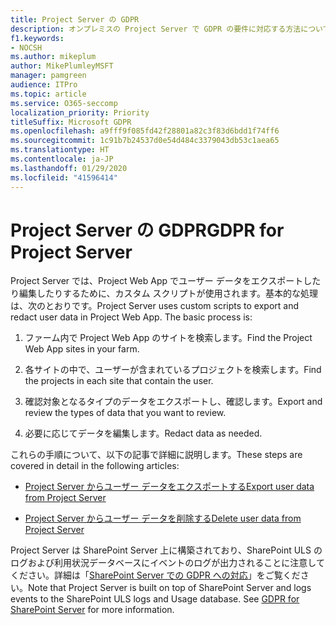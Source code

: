 ```yaml
---
title: Project Server の GDPR
description: オンプレミスの Project Server で GDPR の要件に対応する方法について説明します。
f1.keywords:
- NOCSH
ms.author: mikeplum
author: MikePlumleyMSFT
manager: pamgreen
audience: ITPro
ms.topic: article
ms.service: O365-seccomp
localization_priority: Priority
titleSuffix: Microsoft GDPR
ms.openlocfilehash: a9fff9f085fd42f28801a82c3f83d6bdd1f74ff6
ms.sourcegitcommit: 1c91b7b24537d0e54d484c3379043db53c1aea65
ms.translationtype: HT
ms.contentlocale: ja-JP
ms.lasthandoff: 01/29/2020
ms.locfileid: "41596414"
---
```

# <a name="gdpr-for-project-server"></a><span data-ttu-id="49531-103">Project Server の GDPR</span><span class="sxs-lookup"><span data-stu-id="49531-103">GDPR for Project Server</span></span>

<span data-ttu-id="49531-p101">Project Server では、Project Web App でユーザー データをエクスポートしたり編集したりするために、カスタム スクリプトが使用されます。基本的な処理は、次のとおりです。</span><span class="sxs-lookup"><span data-stu-id="49531-p101">Project Server uses custom scripts to export and redact user data in Project Web App. The basic process is:</span></span>

1.  <span data-ttu-id="49531-106">ファーム内で Project Web App のサイトを検索します。</span><span class="sxs-lookup"><span data-stu-id="49531-106">Find the Project Web App sites in your farm.</span></span>

2.  <span data-ttu-id="49531-107">各サイトの中で、ユーザーが含まれているプロジェクトを検索します。</span><span class="sxs-lookup"><span data-stu-id="49531-107">Find the projects in each site that contain the user.</span></span>

3.  <span data-ttu-id="49531-108">確認対象となるタイプのデータをエクスポートし、確認します。</span><span class="sxs-lookup"><span data-stu-id="49531-108">Export and review the types of data that you want to review.</span></span>

4.  <span data-ttu-id="49531-109">必要に応じてデータを編集します。</span><span class="sxs-lookup"><span data-stu-id="49531-109">Redact data as needed.</span></span>

<span data-ttu-id="49531-110">これらの手順について、以下の記事で詳細に説明します。</span><span class="sxs-lookup"><span data-stu-id="49531-110">These steps are covered in detail in the following articles:</span></span>

- [<span data-ttu-id="49531-111">Project Server からユーザー データをエクスポートする</span><span class="sxs-lookup"><span data-stu-id="49531-111">Export user data from Project Server</span></span>](/Project/export-user-data-from-project-server?toc=/Office365/Enterprise/toc.json)

- [<span data-ttu-id="49531-112">Project Server からユーザー データを削除する</span><span class="sxs-lookup"><span data-stu-id="49531-112">Delete user data from Project Server</span></span>](/Project/delete-user-data-from-project-server?toc=/Office365/Enterprise/toc.json)


<span data-ttu-id="49531-p102">Project Server は SharePoint Server 上に構築されており、SharePoint ULS のログおよび利用状況データベースにイベントのログが出力されることに注意してください。詳細は「[SharePoint Server での GDPR への対応](gdpr-for-sharepoint-server.md)」をご覧ください。</span><span class="sxs-lookup"><span data-stu-id="49531-p102">Note that Project Server is built on top of SharePoint Server and logs events to the SharePoint ULS logs and Usage database. See [GDPR for SharePoint Server](gdpr-for-sharepoint-server.md) for more information.</span></span>
